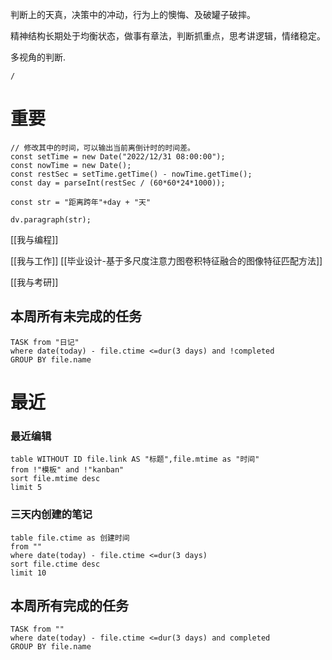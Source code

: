 判断上的天真，决策中的冲动，行为上的懊悔、及破罐子破摔。  

精神结构长期处于均衡状态，做事有章法，判断抓重点，思考讲逻辑，情绪稳定。

多视角的判断.
```ActivityHistory
/
```



# 重要

```dataviewjs
// 修改其中的时间，可以输出当前离倒计时的时间差。
const setTime = new Date("2022/12/31 08:00:00");
const nowTime = new Date();
const restSec = setTime.getTime() - nowTime.getTime();
const day = parseInt(restSec / (60*60*24*1000));

const str = "距离跨年"+day + "天"

dv.paragraph(str);

```


[[我与编程]]

[[我与工作]]
[[毕业设计-基于多尺度注意力图卷积特征融合的图像特征匹配方法]]

[[我与考研]]


## 本周所有未完成的任务
```dataview
TASK from "日记"
where date(today) - file.ctime <=dur(3 days) and !completed
GROUP BY file.name

```


# 最近
### 最近编辑
```dataview
table WITHOUT ID file.link AS "标题",file.mtime as "时间"
from !"模板" and !"kanban"
sort file.mtime desc
limit 5
```

### 三天内创建的笔记
```dataview
table file.ctime as 创建时间
from ""
where date(today) - file.ctime <=dur(3 days)
sort file.ctime desc
limit 10
```

## 本周所有完成的任务
```dataview
TASK from ""
where date(today) - file.ctime <=dur(3 days) and completed 
GROUP BY file.name

```